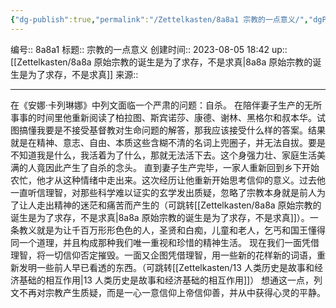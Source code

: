 ```yaml
---
{"dg-publish":true,"permalink":"/Zettelkasten/8a8a1 宗教的一点意义/","dgPassFrontmatter":true}
---
```


编号:: 8a8a1
标题:: 宗教的一点意义
创建时间:: 2023-08-05 18:42
up:: [[Zettelkasten/8a8a 原始宗教的诞生是为了求存，不是求真\|8a8a 原始宗教的诞生是为了求存，不是求真]]
来源:: 

---
在《安娜·卡列琳娜》中列文面临一个严肃的问题：自杀。
在陪伴妻子生产的无所事事的时间里他重新阅读了柏拉图、斯宾诺莎、康德、谢林、黑格尔和叔本华。试图搞懂我要是不接受基督教对生命问题的解答，那我应该接受什么样的答案。结果就是在精神、意志、自由、本质这些含糊不清的名词上兜圈子，并无法自拔。要是不知道我是什么，我活着为了什么，那就无法活下去。这个身强力壮、家庭生活美满的人竟因此产生了自杀的念头。
直到妻子生产完毕，一家人重新回到乡下开始农忙，他才从这种情绪中走出来。这次经历让他重新开始思考信仰的意义。过去他一直听信理智，对那些科学难以证实的玄学发出质疑，忽略了宗教本身就是前人为了让人走出精神的迷茫和痛苦而产生的（可跳转[[Zettelkasten/8a8a 原始宗教的诞生是为了求存，不是求真\|8a8a 原始宗教的诞生是为了求存，不是求真]]）。一条教义就是为让千百万形形色色的人，圣贤和白痴，儿童和老人，乞丐和国王懂得同一个道理，并且构成那种我们唯一重视和珍惜的精神生活。
现在我们一面凭借理智，将一切信仰否定摧毁。一面又企图凭借理智，用一些新的花样新的词语，重新发明一些前人早已看透的东西。（可跳转[[Zettelkasten/13 人类历史是故事和经济基础的相互作用\|13 人类历史是故事和经济基础的相互作用]]）
想通这一点，列文不再对宗教产生质疑，而是一心一意信仰上帝信仰善，并从中获得心灵的平静。